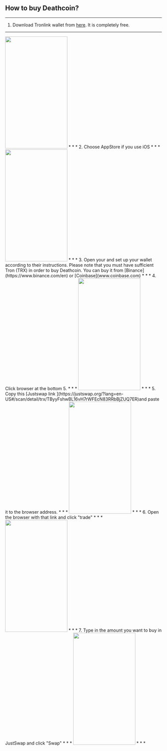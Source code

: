 ## How to buy Deathcoin?
* * *
1. Download Tronlink wallet from [here](https://www.tronlink.org/). It is completely free.
* * *
<img src="https://user-images.githubusercontent.com/87663508/126858298-ef6f5d85-5759-4ab7-a763-4706bc74a674.PNG" width="200" height="360">
* * *
2. Choose AppStore if you use iOS
* * *
<img src="https://user-images.githubusercontent.com/87663508/126858299-ddae81c4-d562-45aa-9cba-6a00d6f44f0e.PNG" width="200" height="360">
* * *
3. Open your and set up your wallet according to their instructions. Please note that you must have sufficient Tron (TRX) in order to buy Deathcoin. You can buy it from [Binance](https://www.binance.com/en) or [Coinbase](www.coinbase.com)
* * *
4. Click browser at the bottom
5. * * *
<img src="https://user-images.githubusercontent.com/87663508/126937694-124eda1f-1d2e-44f4-bb33-a43632d96a79.PNG
" width="200" height="360">
* * *
5. Copy this [Justswap link ](https://justswap.org/?lang=en-US#/scan/detail/trx/TByyFshwBL16vH7rWFEcN83RRbBjZUQ7ER)and paste it to the browser address.
* * *
<img src="https://user-images.githubusercontent.com/87663508/126858304-c644b588-d9be-4483-b5d0-a22824a00ded.PNG" width="200" height="360">
* * *
6. Open the browser with that link and click "trade"
* * *
<img src="https://user-images.githubusercontent.com/87663508/126858305-21a3791f-8827-41a8-a03e-d6afeb2879c2.PNG" width="200" height="360">
* * *
7. Type in the amount you want to buy in JustSwap and click "Swap"
* * *
<img src="https://user-images.githubusercontent.com/87663508/126858306-eb9dc451-015c-4c93-8ef3-5653a8fc5629.PNG" width="200" height="360">
* * *
